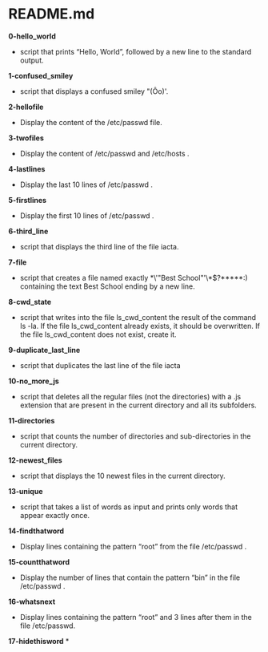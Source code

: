 # README.md

**0-hello_world**
* script that prints “Hello, World”, followed by a new line to the standard output.

**1-confused_smiley**
* script that displays a confused smiley "(Ôo)'.

**2-hellofile**
* Display the content of the /etc/passwd file.

**3-twofiles**
* Display the content of /etc/passwd and /etc/hosts .

**4-lastlines**
* Display the last 10 lines of /etc/passwd .

**5-firstlines**
* Display the first 10 lines of /etc/passwd .

**6-third_line**
* script that displays the third line of the file iacta.

**7-file**
* script that creates a file named exactly \*\\'"Best School"\'\\*$\?\*\*\*\*\*:) containing the text Best School ending by a new line.

**8-cwd_state**
* script that writes into the file ls_cwd_content the result of the command ls -la. If the file ls_cwd_content already exists, it should be overwritten. If the file ls_cwd_content does not exist, create it.

**9-duplicate_last_line**
* script that duplicates the last line of the file iacta

**10-no_more_js**
* script that deletes all the regular files (not the directories) with a .js extension that are present in the current directory and all its subfolders.

**11-directories**
* script that counts the number of directories and sub-directories in the current directory.

**12-newest_files**
* script that displays the 10 newest files in the current directory.

**13-unique**
* script that takes a list of words as input and prints only words that appear exactly once.

**14-findthatword**
* Display lines containing the pattern “root” from the file /etc/passwd .

**15-countthatword**
* Display the number of lines that contain the pattern “bin” in the file /etc/passwd .

**16-whatsnext**
* Display lines containing the pattern “root” and 3 lines after them in the file /etc/passwd.

**17-hidethisword**
* 